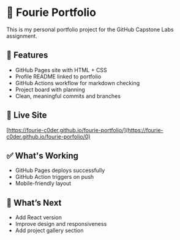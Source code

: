 # 🧾 Fourie Portfolio

This is my personal portfolio project for the GitHub Capstone Labs assignment.

## 🚀 Features

- GitHub Pages site with HTML + CSS
- Profile README linked to portfolio
- GitHub Actions workflow for markdown checking
- Project board with planning
- Clean, meaningful commits and branches

## 🔗 Live Site

[https://fourie-c0der.github.io/fourie-portfolio/](https://fourie-c0der.github.io/fourie-porfolio/0)

## ✅ What's Working

- GitHub Pages deploys successfully
- GitHub Action triggers on push
- Mobile-friendly layout

## 🔧 What’s Next

- Add React version
- Improve design and responsiveness
- Add project gallery section
